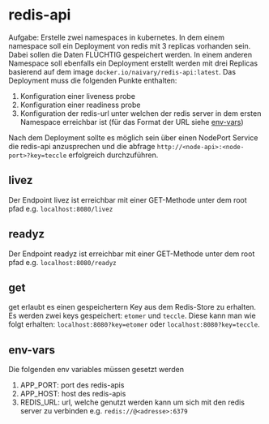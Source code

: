 # redis-api

Aufgabe: Erstelle zwei namespaces in kubernetes. In dem einem namespace soll ein
Deployment von redis mit 3 replicas vorhanden sein. Dabei sollen die Daten FLÜCHTIG gespeichert
werden. In einem anderen Namespace soll ebenfalls ein Deployment erstellt werden
mit drei Replicas basierend auf dem image `docker.io/naivary/redis-api:latest`. Das Deployment muss die folgenden Punkte enthalten:
1. Konfiguration einer liveness probe
2. Konfiguration einer readiness probe
3. Konfiguration der redis-url unter welchen der redis server in dem ersten
   Namespace erreichbar ist (für das Format der URL siehe [env-vars](#env-vars))

Nach dem Deployment sollte es möglich sein über einen NodePort Service die
redis-api anzusprechen und die abfrage
`http://<node-api>:<node-port>?key=teccle` erfolgreich durchzuführen.

## livez

Der Endpoint livez ist erreichbar mit einer GET-Methode unter dem root pfad e.g.
`localhost:8080/livez`

## readyz

Der Endpoint readyz ist erreichbar mit einer GET-Methode unter dem root pfad e.g.
`localhost:8080/readyz`


## get

get erlaubt es einen gespeichertern Key aus dem Redis-Store zu erhalten. Es
werden zwei keys gespeichert: `etomer` und `teccle`. Diese kann man wie folgt
erhalten: `localhost:8080?key=etomer` oder `localhost:8080?key=teccle`.

## env-vars

Die folgenden env variables müssen gesetzt werden

1. APP_PORT: port des redis-apis
2. APP_HOST: host des redis-apis
3. REDIS_URL: url, welche genutzt werden kann um sich mit den redis server zu
   verbinden e.g. `redis://@<adresse>:6379`


